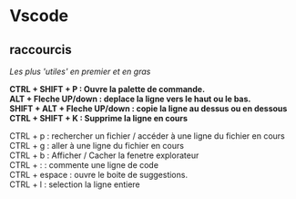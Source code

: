 # Vscode

## raccourcis 

_Les plus 'utiles' en premier et en gras_

__CTRL + SHIFT + P : Ouvre la palette de commande.__  
__ALT + Fleche UP/down : deplace la ligne vers le haut ou le bas.__  
__SHIFT + ALT + Fleche UP/down : copie la ligne au dessus ou en dessous__  
__CTRL + SHIFT + K : Supprime la ligne en cours__  

CTRL + p : rechercher un fichier / accéder à une ligne du fichier en cours  
CTRL + g : aller à une ligne du fichier en cours  
CTRL + b : Afficher / Cacher la fenetre explorateur  
CTRL + : : commente une ligne de code  
CTRL + espace : ouvre le boite de suggestions.  
CTRL + l : selection la ligne entiere






